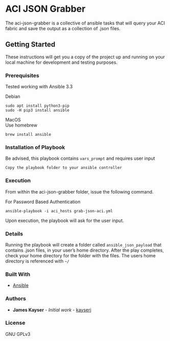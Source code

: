 # ACI JSON Grabber

The aci-json-grabber is a collective of ansible tasks that will query your ACI fabric and save the output as a collection of .json files.

## Getting Started

These instructions will get you a copy of the project up and running on your local machine for development and testing purposes.

### Prerequisites

Tested working with Ansible 3.3

Debian
```
sudo apt install python3-pip
sudo -H pip3 install ansible
```

MacOS  
Use homebrew
```
brew install ansible
```

### Installation of Playbook
Be advised, this playbook contains `vars_prompt` and requires user input

```
Copy the playbook folder to your ansible controller
```

### Execution

From within the aci-json-grabber folder, issue the following command.


For Password Based Authentication
```
ansible-playbook -i aci_hosts grab-json-aci.yml
```

Upon execution, the playbook will ask for the user input.


### Details

Running the playbook will create a folder called `ansible_json_payload` that contains .json files, in your user’s home directory.  After the play completes, check your home directory for the folder with the files. The users home directory is referenced with `~/`


### Built With

* [Ansible](https://www.ansible.com/)


### Authors

* **James Kayser** - *Initial work* - [kayserj](https://github.com/kayserj)

### License

GNU GPLv3


